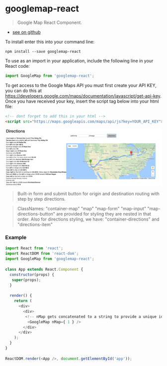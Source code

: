 # googlemap-react

>  Google Map React Component.

- [see on github](https://github.com/Albosonic/googlemap-react)

To install enter this into your command line:
```shell
npm install --save googlemap-react
```
To use as an import in your application, include the following line in your React code:
```javascript
import GoogleMap from 'googlemap-react';
```
To get access to the Google Maps API you must first create your API KEY, you can do this at https://developers.google.com/maps/documentation/javascript/get-api-key. Once you have received your key, insert the script tag below into your html file:
```html
<!-- dont forget to add this in your html -->
<script src="https://maps.googleapis.com/maps/api/js?key=YOUR_API_KEY"></script>
```

![Alt text](/assets/npm-map-screen-shot.jpg?raw=true "Screen Shot") 

>Built-in form and submit button for origin and destination routing with step by step directions.

>ClassNames: "container-map" "map" "map-form" "map-input" "map-directions-button"
are provided for styling they are nested in that order. Also for directions styling, we have: "container-directions" and "directions-item" 

### Example
 ```js
 import React from 'react';
 import ReactDOM from 'react-dom';
 import GoogleMap from 'googlemap-react';

 class App extends React.Component {
   constructor(props) {
    super(props); 
   }

   render() {
     return (
       <div>  
         <div>  
          <!-- nMap gets concatenated to a string to provide a unique id to the DOM for every map instance -->
           <GoogleMap nMap={ 1 } />        
         </div>
       </div>
     );
   }
 }

 ReactDOM.render(<App />, document.getElementById('app'));
```
